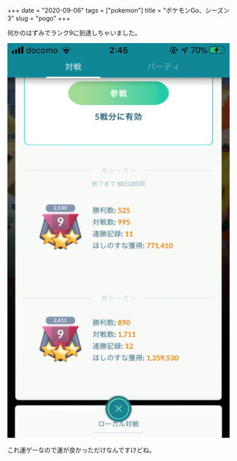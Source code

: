 +++
date = "2020-09-06"
tags = ["pokemon"]
title = "ポケモンGo、シーズン3"
slug = "pogo"
+++

何かのはずみでランク9に到達しちゃいました。

![](https://github.com/syui/mstdn.page/raw/master/img/mastodon/media_attachments/files/104/807/914/795/599/478/small/a302a69cf2f180be.png)

これ運ゲーなので運が良かっただけなんですけどね。

